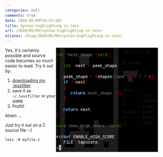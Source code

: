 ```yaml
---
categories: null
comments: true
date: 2010-05-09T19:53:19Z
title: Syntax highlighting in less
url: /2010/05/09/syntax-highlighting-in-less/
aliases: /blog/2010/05/09/syntax-highlighting-in-less/
---
```


<img style="float: right" src="/images/lessfilter.png">

Yes, it's certainly possible and source code becomes so much easier to
read.  Try it out by:

1. [downloading my .lessfilter][1]
2. save it as `~/.lessfilter` in your `$HOME`
3. Profit!

Ahem ...

Just try it out on a C source file :-)

    less -R myfile.c

[1]: https://github.com/troglobit/toolbox/blob/master/dot.lessfilter
